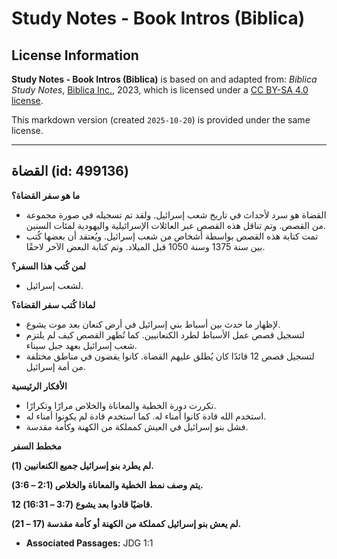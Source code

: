 # Study Notes - Book Intros (Biblica)

## License Information

**Study Notes - Book Intros (Biblica)** is based on and adapted from: _Biblica Study Notes_, [Biblica Inc.](https://www.biblica.com/), 2023, which is licensed under a [CC BY-SA 4.0 license](https://creativecommons.org/licenses/by-sa/4.0/legalcode.en).

This markdown version (created `2025-10-20`) is provided under the same license.



--------------------------------

## القضاة (id: 499136)

**ما هو سفر القضاة؟**

* القضاة هو سرد لأحداث في تاريخ شعب إسرائيل. ولقد تم تسجيله في صورة مجموعة من القصص. وتم تناقل هذه القصص عبر العائلات الإسرائيلية واليهودية لمئات السنين.
* تمت كتابة هذه القصص بواسطة أشخاص من شعب إسرائيل. ويُعتقد أن بعضها كُتب بين سنة 1375 وسنة 1050 قبل الميلاد. وتم كتابة البعض الآخر لاحقًا.

**لمن كُتب هذا السفر؟**

* لشعب إسرائيل.

**لماذا كُتب سفر القضاة؟**

* لإظهار ما حدث بين أسباط بني إسرائيل في أرض كنعان بعد موت يشوع.
* لتسجيل قصص عمل الأسباط لطرد الكنعانيين. كما تُظهر القصص كيف لم يلتزم شعب إسرائيل بعهد جبل سيناء.
* لتسجيل قصص 12 قائدًا كان يُطلق عليهم القضاة. كانوا يقضون في مناطق مختلفة من أمة إسرائيل.

**الأفكار الرئيسية**

* تكررت دورة الخطية والمعاناة والخلاص مرارًا وتكرارًا.
* استخدم الله قادة كانوا أمناء له. كما استخدم قادة لم يكونوا أمناء له.
* فشل بنو إسرائيل في العيش كمملكة من الكهنة وكأمة مقدسة.

**مخطط السفر**

**لم يطرد بنو إسرائيل جميع الكنعانيين (1\).**

**يتم وصف نمط** **الخطية والمعاناة والخلاص (2:1 – 3:6\).**

**12 قاضيًا قادوا بعد يشوع (3:7 – 16:31\).**

**لم يعش بنو إسرائيل كمملكة من الكهنة أو كأمة مقدسة (17 – 21\).**

* **Associated Passages:** JDG 1:1

